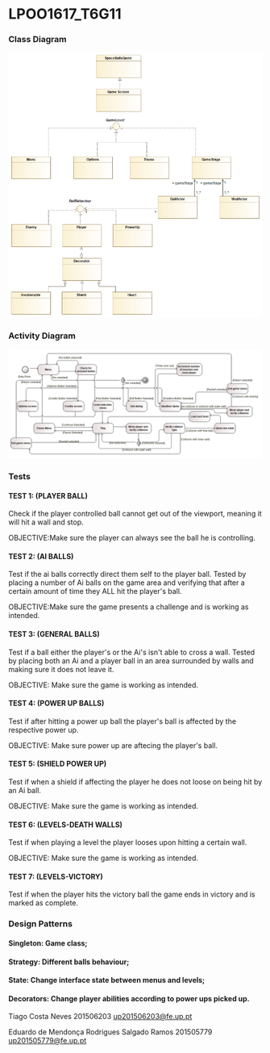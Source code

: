 # LPOO1617_T6G11

### Class Diagram
![Class Diagram](lpooClassDiagram.png)

### Activity Diagram
![Activity Diagram](Activity_diagram_Space_balls.png)

### Tests

#### TEST 1: (PLAYER BALL)
 Check if the player controlled ball cannot get out of the viewport, meaning it will hit a wall and stop.

OBJECTIVE:Make sure the player can always see the ball he is controlling.

#### TEST 2: (AI BALLS)
 Test if the ai balls correctly direct them self to the player ball. Tested by placing a number of Ai balls on the game area and verifying that after a certain amount of time they ALL hit the player's ball.

OBJECTIVE:Make sure the game presents a challenge and is working as intended.

#### TEST 3: (GENERAL BALLS)
 Test if a ball either the player's or the Ai's isn't able to cross a wall. Tested by placing both an Ai and a player ball in an area surrounded by walls and making sure it does not leave it.

OBJECTIVE:
Make sure the game is working as intended.

#### TEST 4: (POWER UP BALLS)
 Test if after hitting a power up ball the player's ball is affected by the respective power up.

OBJECTIVE:
Make sure power up are aftecing the player's ball.

#### TEST 5: (SHIELD POWER UP)
 Test if when a shield if affecting the player he does not loose on being hit by an Ai ball.

OBJECTIVE:
Make sure the game is working as intended.

#### TEST 6: (LEVELS-DEATH WALLS)
 Test if when playing a level the player looses upon hitting a certain wall.

OBJECTIVE:
Make sure the game is working as intended.

#### TEST 7: (LEVELS-VICTORY)
 Test if when the player hits the victory ball the game ends in victory and is marked as complete.
 
### Design Patterns
#### Singleton: Game class;
#### Strategy: Different balls behaviour;
#### State: Change interface state between menus and levels;
#### Decorators: Change player abilities according to power ups picked up.



 Tiago Costa Neves 201506203 up201506203@fe.up.pt
 
 Eduardo de Mendonça Rodrigues Salgado Ramos 201505779 up201505779@fe.up.pt
